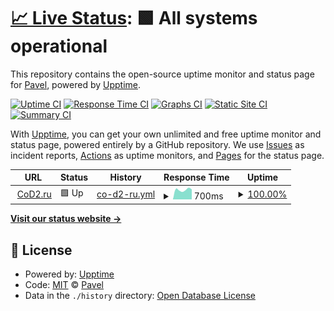 # [📈 Live Status](https://status.cod2.ru): <!--live status--> **🟩 All systems operational**

This repository contains the open-source uptime monitor and status page for [Pavel](cod2.ru), powered by [Upptime](https://github.com/upptime/upptime).

[![Uptime CI](https://github.com/lonsofore/cod2-ru-uptime/workflows/Uptime%20CI/badge.svg)](https://github.com/lonsofore/cod2-ru-uptime/actions?query=workflow%3A%22Uptime+CI%22)
[![Response Time CI](https://github.com/lonsofore/cod2-ru-uptime/workflows/Response%20Time%20CI/badge.svg)](https://github.com/lonsofore/cod2-ru-uptime/actions?query=workflow%3A%22Response+Time+CI%22)
[![Graphs CI](https://github.com/lonsofore/cod2-ru-uptime/workflows/Graphs%20CI/badge.svg)](https://github.com/lonsofore/cod2-ru-uptime/actions?query=workflow%3A%22Graphs+CI%22)
[![Static Site CI](https://github.com/lonsofore/cod2-ru-uptime/workflows/Static%20Site%20CI/badge.svg)](https://github.com/lonsofore/cod2-ru-uptime/actions?query=workflow%3A%22Static+Site+CI%22)
[![Summary CI](https://github.com/lonsofore/cod2-ru-uptime/workflows/Summary%20CI/badge.svg)](https://github.com/lonsofore/cod2-ru-uptime/actions?query=workflow%3A%22Summary+CI%22)

With [Upptime](https://upptime.js.org), you can get your own unlimited and free uptime monitor and status page, powered entirely by a GitHub repository. We use [Issues](https://github.com/lonsofore/cod2-ru-uptime/issues) as incident reports, [Actions](https://github.com/lonsofore/cod2-ru-uptime/actions) as uptime monitors, and [Pages](https://status.cod2.ru) for the status page.

<!--start: status pages-->
<!-- This summary is generated by Upptime (https://github.com/upptime/upptime) -->
<!-- Do not edit this manually, your changes will be overwritten -->
<!-- prettier-ignore -->
| URL | Status | History | Response Time | Uptime |
| --- | ------ | ------- | ------------- | ------ |
| <img alt="" src="https://icons.duckduckgo.com/ip3/cod2.ru.ico" height="13"> [CoD2.ru](https://cod2.ru) | 🟩 Up | [co-d2-ru.yml](https://github.com/Lonsofore/cod2-ru-uptime/commits/HEAD/history/co-d2-ru.yml) | <details><summary><img alt="Response time graph" src="./graphs/co-d2-ru/response-time-week.png" height="20"> 700ms</summary><br><a href="https://status.cod2.ru/history/co-d2-ru"><img alt="Response time 693" src="https://img.shields.io/endpoint?url=https%3A%2F%2Fraw.githubusercontent.com%2FLonsofore%2Fcod2-ru-uptime%2FHEAD%2Fapi%2Fco-d2-ru%2Fresponse-time.json"></a><br><a href="https://status.cod2.ru/history/co-d2-ru"><img alt="24-hour response time 873" src="https://img.shields.io/endpoint?url=https%3A%2F%2Fraw.githubusercontent.com%2FLonsofore%2Fcod2-ru-uptime%2FHEAD%2Fapi%2Fco-d2-ru%2Fresponse-time-day.json"></a><br><a href="https://status.cod2.ru/history/co-d2-ru"><img alt="7-day response time 700" src="https://img.shields.io/endpoint?url=https%3A%2F%2Fraw.githubusercontent.com%2FLonsofore%2Fcod2-ru-uptime%2FHEAD%2Fapi%2Fco-d2-ru%2Fresponse-time-week.json"></a><br><a href="https://status.cod2.ru/history/co-d2-ru"><img alt="30-day response time 643" src="https://img.shields.io/endpoint?url=https%3A%2F%2Fraw.githubusercontent.com%2FLonsofore%2Fcod2-ru-uptime%2FHEAD%2Fapi%2Fco-d2-ru%2Fresponse-time-month.json"></a><br><a href="https://status.cod2.ru/history/co-d2-ru"><img alt="1-year response time 647" src="https://img.shields.io/endpoint?url=https%3A%2F%2Fraw.githubusercontent.com%2FLonsofore%2Fcod2-ru-uptime%2FHEAD%2Fapi%2Fco-d2-ru%2Fresponse-time-year.json"></a></details> | <details><summary><a href="https://status.cod2.ru/history/co-d2-ru">100.00%</a></summary><a href="https://status.cod2.ru/history/co-d2-ru"><img alt="All-time uptime 99.20%" src="https://img.shields.io/endpoint?url=https%3A%2F%2Fraw.githubusercontent.com%2FLonsofore%2Fcod2-ru-uptime%2FHEAD%2Fapi%2Fco-d2-ru%2Fuptime.json"></a><br><a href="https://status.cod2.ru/history/co-d2-ru"><img alt="24-hour uptime 100.00%" src="https://img.shields.io/endpoint?url=https%3A%2F%2Fraw.githubusercontent.com%2FLonsofore%2Fcod2-ru-uptime%2FHEAD%2Fapi%2Fco-d2-ru%2Fuptime-day.json"></a><br><a href="https://status.cod2.ru/history/co-d2-ru"><img alt="7-day uptime 100.00%" src="https://img.shields.io/endpoint?url=https%3A%2F%2Fraw.githubusercontent.com%2FLonsofore%2Fcod2-ru-uptime%2FHEAD%2Fapi%2Fco-d2-ru%2Fuptime-week.json"></a><br><a href="https://status.cod2.ru/history/co-d2-ru"><img alt="30-day uptime 99.70%" src="https://img.shields.io/endpoint?url=https%3A%2F%2Fraw.githubusercontent.com%2FLonsofore%2Fcod2-ru-uptime%2FHEAD%2Fapi%2Fco-d2-ru%2Fuptime-month.json"></a><br><a href="https://status.cod2.ru/history/co-d2-ru"><img alt="1-year uptime 98.57%" src="https://img.shields.io/endpoint?url=https%3A%2F%2Fraw.githubusercontent.com%2FLonsofore%2Fcod2-ru-uptime%2FHEAD%2Fapi%2Fco-d2-ru%2Fuptime-year.json"></a></details>

<!--end: status pages-->

[**Visit our status website →**](https://status.cod2.ru)

## 📄 License

- Powered by: [Upptime](https://github.com/upptime/upptime)
- Code: [MIT](./LICENSE) © [Pavel](cod2.ru)
- Data in the `./history` directory: [Open Database License](https://opendatacommons.org/licenses/odbl/1-0/)
